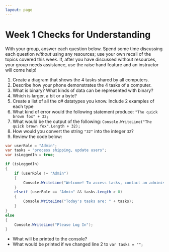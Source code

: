 ```yaml
---
layout: page
---
```


# Week 1 Checks for Understanding

With your group, answer each question below.  Spend some time discussing each question _without_ using any resources; use your own recall of the topics covered this week.  If, after you have discussed without resources, your group needs assistance, use the raise hand feature and an instructor will come help!

1. Create a diagram that shows the 4 tasks shared by all computers.
2. Describe how your phone demonstrates the 4 tasks of a computer.
3. What is binary? What kinds of data can be represented with binary?
4. Which is larger, a bit or a byte? 
5. Create a list of all the c# datatypes you know.  Include 2 examples of each type
6. What kind of error would the following statement produce: `"The quick brown fox" + 32;`
7. What would be the output of the following: `Console.WriteLine("The quick brown fox".Length + 32);`
8. How would you convert the string `"32"` into the integer `32`?
9. Review the code below:

```c#
var userRole = "Admin";
var tasks = "process shipping, update users";
var isLoggedIn = true;

if (isLoggedIn)
{
    if (userRole != "Admin")
    {
        Console.WriteLine("Welcome! To access tasks, contact an administrator");
    }
    elseif (userRole == "Admin" && tasks.Length > 0)
    {
        Console.WriteLine("Today's tasks are: " + tasks);
    }
}
else
{
    Console.WriteLine("Please Log In");
}
```
* What will be printed to the console?
* What would be printed if we changed line 2 to `var tasks = "";`
